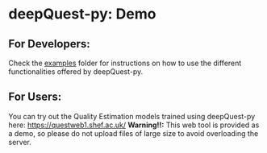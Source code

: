 # deepQuest-py: Demo

## For Developers:
Check the [examples](https://github.com/sheffieldnlp/deepQuest-py/tree/main/examples) folder for instructions on how to use the different functionalities offered by deepQuest-py.

## For Users:
You can try out the Quality Estimation models trained using deepQuest-py here: https://questweb1.shef.ac.uk/
**Warning!!:** This web tool is provided as a demo, so please do not upload files of large size to avoid overloading the server.
